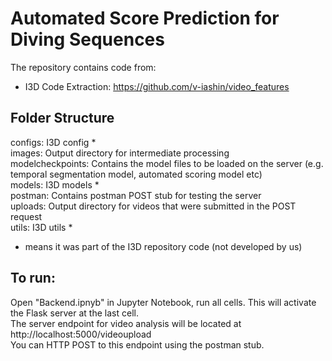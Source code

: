 # Automated Score Prediction for Diving Sequences

The repository contains code from:
- I3D Code Extraction: https://github.com/v-iashin/video_features

## Folder Structure
configs: I3D config *<br>
images: Output directory for intermediate processing<br>
modelcheckpoints: Contains the model files to be loaded on the server (e.g. temporal segmentation model, automated scoring model etc)<br>
models: I3D models *<br>
postman: Contains postman POST stub for testing the server<br>
uploads: Output directory for videos that were submitted in the POST request<br>
utils: I3D utils * <br>
* means it was part of the I3D repository code (not developed by us)<br>

## To run:
Open "Backend.ipnyb" in Jupyter Notebook, run all cells. This will activate the Flask server at the last cell.<br>
The server endpoint for video analysis will be located at http://localhost:5000/videoupload <br>
You can HTTP POST to this endpoint using the postman stub.
